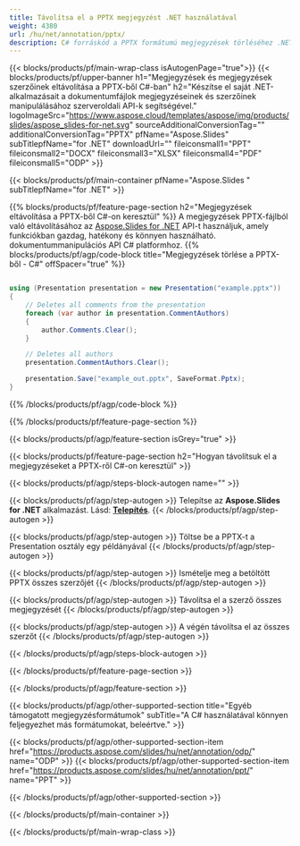 ```yaml
---
title: Távolítsa el a PPTX megjegyzést .NET használatával
weight: 4380
url: /hu/net/annotation/pptx/ 
description: C# forráskód a PPTX formátumú megjegyzések törléséhez .NET Framework, .NET Core, Windows Azure, Mono vagy Xamarin platformokon.
---
```


{{< blocks/products/pf/main-wrap-class isAutogenPage="true">}}
{{< blocks/products/pf/upper-banner h1="Megjegyzések és megjegyzések szerzőinek eltávolítása a PPTX-ből C#-ban" h2="Készítse el saját .NET-alkalmazásait a dokumentumfájlok megjegyzéseinek és szerzőinek manipulálásához szerveroldali API-k segítségével." logoImageSrc="https://www.aspose.cloud/templates/aspose/img/products/slides/aspose_slides-for-net.svg" sourceAdditionalConversionTag="" additionalConversionTag="PPTX" pfName="Aspose.Slides" subTitlepfName="for .NET" downloadUrl="" fileiconsmall1="PPT" fileiconsmall2="DOCX" fileiconsmall3="XLSX" fileiconsmall4="PDF" fileiconsmall5="ODP" >}}

{{< blocks/products/pf/main-container pfName="Aspose.Slides " subTitlepfName="for .NET" >}}

{{% blocks/products/pf/feature-page-section  h2="Megjegyzések eltávolítása a PPTX-ből C#-on keresztül" %}}
A megjegyzések PPTX-fájlból való eltávolításához az [Aspose.Slides for .NET](https://products.aspose.com/slides/hu/net) API-t használjuk, amely funkciókban gazdag, hatékony és könnyen használható. dokumentummanipulációs API C# platformhoz.
{{% blocks/products/pf/agp/code-block title="Megjegyzések törlése a PPTX-ből - C#" offSpacer="true" %}}

```cs

using (Presentation presentation = new Presentation("example.pptx"))
{
    // Deletes all comments from the presentation
    foreach (var author in presentation.CommentAuthors)
    {
        author.Comments.Clear();
    }

    // Deletes all authors
    presentation.CommentAuthors.Clear();

    presentation.Save("example_out.pptx", SaveFormat.Pptx);
}
```
{{% /blocks/products/pf/agp/code-block %}}

{{% /blocks/products/pf/feature-page-section %}}

{{< blocks/products/pf/agp/feature-section isGrey="true" >}}

{{< blocks/products/pf/feature-page-section  h2="Hogyan távolítsuk el a megjegyzéseket a PPTX-ről C#-on keresztül" >}}

{{< blocks/products/pf/agp/steps-block-autogen name="" >}}

{{< blocks/products/pf/agp/step-autogen >}}
Telepítse az **Aspose.Slides for .NET** alkalmazást. Lásd: [**Telepítés**](https://docs.aspose.com/slides/net/installation/).
{{< /blocks/products/pf/agp/step-autogen >}}

{{< blocks/products/pf/agp/step-autogen >}}
Töltse be a PPTX-t a Presentation osztály egy példányával
{{< /blocks/products/pf/agp/step-autogen >}}

{{< blocks/products/pf/agp/step-autogen >}}
Ismételje meg a betöltött PPTX összes szerzőjét
{{< /blocks/products/pf/agp/step-autogen >}}

{{< blocks/products/pf/agp/step-autogen >}}
Távolítsa el a szerző összes megjegyzését
{{< /blocks/products/pf/agp/step-autogen >}}

{{< blocks/products/pf/agp/step-autogen >}}
A végén távolítsa el az összes szerzőt
{{< /blocks/products/pf/agp/step-autogen >}}

{{< /blocks/products/pf/agp/steps-block-autogen >}}

{{< /blocks/products/pf/feature-page-section >}}

{{< /blocks/products/pf/agp/feature-section >}}

{{< blocks/products/pf/agp/other-supported-section title="Egyéb támogatott megjegyzésformátumok" subTitle="A C# használatával könnyen feljegyezhet más formátumokat, beleértve." >}}

{{< blocks/products/pf/agp/other-supported-section-item href="https://products.aspose.com/slides/hu/net/annotation/odp/" name="ODP" >}}
{{< blocks/products/pf/agp/other-supported-section-item href="https://products.aspose.com/slides/hu/net/annotation/ppt/" name="PPT" >}}

{{< /blocks/products/pf/agp/other-supported-section >}}

{{< /blocks/products/pf/main-container >}}
    
{{< /blocks/products/pf/main-wrap-class >}}